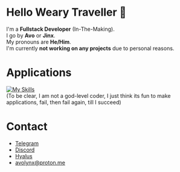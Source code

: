 # Hello Weary Traveller 👋

I'm a **Fullstack Developer** (In-The-Making).<br>
I go by **Avo** or **Jinx**.<br>
My pronouns are **He/Him**.<br>
I'm currently **not working on any projects** due to personal reasons.

# Applications
[![My Skills](https://skillicons.dev/icons?i=ts,cpp,vscode,py,html,cs&theme=dark)](https://skillicons.dev)
<br>(To be clear, I am not a god-level coder, I just think its fun to make applications, fail, then fail again, till I succeed)

# Contact
- [Telegram](https://t.me/avothejinxed/)<br>
- [Discord](https://discordapp.com/users/1310647528911274096)<br>
- [Hyalus](https://hyalus.app/add/avo/)<br>
- avolynx@proton.me
